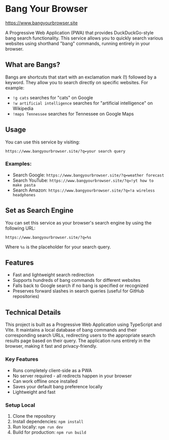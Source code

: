 # Bang Your Browser

https://www.bangyourbrowser.site

A Progressive Web Application (PWA) that provides DuckDuckGo-style bang search functionality. This service allows you to quickly search various websites using shorthand "bang" commands, running entirely in your browser.

## What are Bangs?

Bangs are shortcuts that start with an exclamation mark (!) followed by a keyword. They allow you to search directly on specific websites. For example:

- `!g cats` searches for "cats" on Google
- `!w artificial intelligence` searches for "artificial intelligence" on Wikipedia
- `!maps Tennessee` searches for Tennessee on Google Maps

## Usage

You can use this service by visiting:

```
https://www.bangyourbrowser.site/?q=your search query
```

### Examples:

- Search Google: `https://www.bangyourbrowser.site/?q=weather forecast`
- Search YouTube: `https://www.bangyourbrowser.site/?q=!yt how to make pasta`
- Search Amazon: `https://www.bangyourbrowser.site/?q=!a wireless headphones`

## Set as Search Engine

You can set this service as your browser's search engine by using the following URL:

```
https://www.bangyourbrowser.site/?q=%s
```

Where `%s` is the placeholder for your search query.

## Features

- Fast and lightweight search redirection
- Supports hundreds of bang commands for different websites
- Falls back to Google search if no bang is specified or recognized
- Preserves forward slashes in search queries (useful for GitHub repositories)

## Technical Details

This project is built as a Progressive Web Application using TypeScript and Vite. It maintains a local database of bang commands and their corresponding search URLs, redirecting users to the appropriate search results page based on their query. The application runs entirely in the browser, making it fast and privacy-friendly.

### Key Features

- Runs completely client-side as a PWA
- No server required - all redirects happen in your browser
- Can work offline once installed
- Saves your default bang preference locally
- Lightweight and fast

### Setup Local

1. Clone the repository
2. Install dependencies: `npm install`
3. Run locally: `npm run dev`
4. Build for production: `npm run build`
